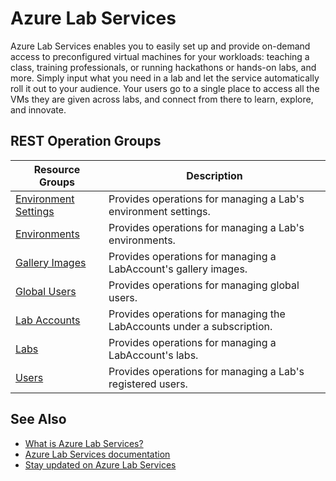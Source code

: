 # Azure Lab Services

Azure Lab Services enables you to easily set up and provide on-demand access to preconfigured virtual machines for your workloads: teaching a class, training professionals, or running hackathons or hands-on labs, and more. Simply input what you need in a lab and let the service automatically roll it out to your audience. Your users go to a single place to access all the VMs they are given across labs, and connect from there to learn, explore, and innovate. 

## REST Operation Groups
 
| Resource Groups                                 | Description                                                                                                          |
|-------------------------------------------------|----------------------------------------------------------------------------------------------------------------------|
| [Environment Settings](./environmentsettings)   | Provides operations for managing a Lab's environment settings.                                                  |
| [Environments](./environments)                  | Provides operations for managing a Lab's environments.                                                  |
| [Gallery Images](./galleryimages)               | Provides operations for managing a LabAccount's gallery images.                                                  |
| [Global Users](./globalusers)                   | Provides operations for managing global users.                                                  |
| [Lab Accounts](./labaccounts)                   | Provides operations for managing the LabAccounts under a subscription.                                                  |
| [Labs](./labs)                                  | Provides operations for managing a LabAccount's labs.                                                  |
| [Users](./users)                                | Provides operations for managing a Lab's registered users.                                                  |

## See Also

- [What is Azure Lab Services?](https://azure.microsoft.com/en-us/services/lab-services/) 
- [Azure Lab Services documentation](https://docs.microsoft.com/en-us/azure/lab-services/) 
- [Stay updated on Azure Lab Services](https://azure.microsoft.com/en-us/updates/?product=lab-services) 
